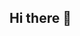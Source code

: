 ## Hi there 👋

<!--
**skyboystreetmaster/skyboystreetmaster** is a ✨ _special_ ✨ repository because its `README.md` (this file) appears on your GitHub profile.

Hncwere are some ideas to get you started:

- 🔭 I’m currently working on ...
- 🌱 I’m currently kbalearning ...
- j👯 I’m looking to collaborate on ...
- 🤔 I’m looking for help with ...
- 💬 Ask me about ...
- 📫 How to reach me: ...
-kna 😄 Pronouns: ...
- ⚡ Fun fact: ...
-->
